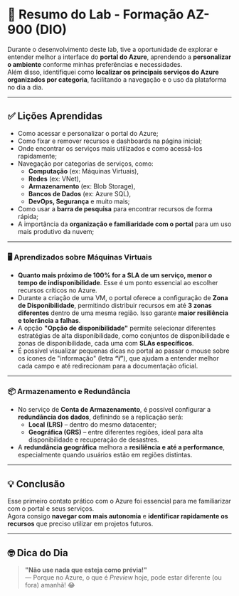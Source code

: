 # 📘 Resumo do Lab - Formação AZ-900 (DIO)

Durante o desenvolvimento deste lab, tive a oportunidade de explorar e entender melhor a interface do **portal do Azure**, aprendendo a **personalizar o ambiente** conforme minhas preferências e necessidades.  
Além disso, identifiquei como **localizar os principais serviços do Azure organizados por categoria**, facilitando a navegação e o uso da plataforma no dia a dia.

---

## ✅ Lições Aprendidas

- Como acessar e personalizar o portal do Azure;
- Como fixar e remover recursos e dashboards na página inicial;
- Onde encontrar os serviços mais utilizados e como acessá-los rapidamente;
- Navegação por categorias de serviços, como:
  - **Computação** (ex: Máquinas Virtuais),
  - **Redes** (ex: VNet),
  - **Armazenamento** (ex: Blob Storage),
  - **Bancos de Dados** (ex: Azure SQL),
  - **DevOps, Segurança** e muito mais;
- Como usar a **barra de pesquisa** para encontrar recursos de forma rápida;
- A importância da **organização e familiaridade com o portal** para um uso mais produtivo da nuvem;

---

### 🖥️ Aprendizados sobre Máquinas Virtuais

- **Quanto mais próximo de 100% for a SLA de um serviço, menor o tempo de indisponibilidade**. Esse é um ponto essencial ao escolher recursos críticos no Azure.
- Durante a criação de uma VM, o portal oferece a configuração de **Zona de Disponibilidade**, permitindo distribuir recursos em até **3 zonas diferentes** dentro de uma mesma região. Isso garante **maior resiliência e tolerância a falhas**.
- A opção **"Opção de disponibilidade"** permite selecionar diferentes estratégias de alta disponibilidade, como conjuntos de disponibilidade e zonas de disponibilidade, cada uma com **SLAs específicos**.
- É possível visualizar pequenas dicas no portal ao passar o mouse sobre os ícones de "informação" (letra **“i”**), que ajudam a entender melhor cada campo e até redirecionam para a documentação oficial.

---

### 📦 Armazenamento e Redundância

- No serviço de **Conta de Armazenamento**, é possível configurar a **redundância dos dados**, definindo se a replicação será:
  - **Local (LRS)** – dentro do mesmo datacenter;
  - **Geográfica (GRS)** – entre diferentes regiões, ideal para alta disponibilidade e recuperação de desastres.
- A **redundância geográfica** melhora a **resiliência e até a performance**, especialmente quando usuários estão em regiões distintas.

---

## 💡 Conclusão

Esse primeiro contato prático com o Azure foi essencial para me familiarizar com o portal e seus serviços.  
Agora consigo **navegar com mais autonomia** e **identificar rapidamente os recursos** que preciso utilizar em projetos futuros.

---

## 🤓 Dica do Dia

> **"Não use nada que esteja como prévia!"**  
> — Porque no Azure, o que é *Preview* hoje, pode estar diferente (ou fora) amanhã! 😂
